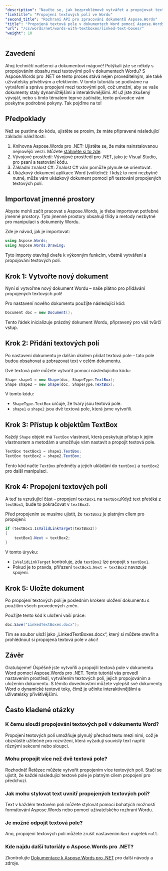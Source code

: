 ```yaml
---
"description": "Naučte se, jak bezproblémově vytvářet a propojovat textová pole v dokumentech Wordu pomocí Aspose.Words pro .NET. Postupujte podle našeho podrobného návodu pro snadný tok obsahu a profesionální výsledky."
"linktitle": "Propojení textových polí ve Wordu"
"second_title": "Rozhraní API pro zpracování dokumentů Aspose.Words"
"title": "Propojená textová pole v dokumentech Word pomocí Aspose.Words pro .NET"
"url": "/cs/words/net/words-with-textboxes/linked-text-boxes/"
"weight": 10
---
```


## Zavedení

Ahoj techničtí nadšenci a dokumentoví mágové! Potýkali jste se někdy s propojováním obsahu mezi textovými poli v dokumentech Wordu? S Aspose.Words pro .NET se tento proces stává nejen proveditelným, ale také uživatelsky přívětivým a efektivním. V tomto tutoriálu se podíváme na vytváření a správu propojení mezi textovými poli, což umožní, aby se vaše dokumenty staly dynamičtějšími a interaktivnějšími. Ať už jste zkušený vývojář, nebo s tímto tématem teprve začínáte, tento průvodce vám poskytne podrobné pokyny. Tak pojďme na to!

## Předpoklady

Než se pustíme do kódu, ujistěte se prosím, že máte připravené následující základní náležitosti:

1. Knihovna Aspose.Words pro .NET: Ujistěte se, že máte nainstalovanou nejnovější verzi. Můžete [stáhněte si to zde](https://releases.aspose.com/words/net/).
2. Vývojové prostředí: Vývojové prostředí pro .NET, jako je Visual Studio, pro psaní a testování kódu.
3. Základní znalost C#: Znalost C# vám pomůže plynule se orientovat.
4. Ukázkový dokument aplikace Word (volitelné): I když to není nezbytně nutné, může vám ukázkový dokument pomoci při testování propojených textových polí.

## Importovat jmenné prostory

Abyste mohli začít pracovat s Aspose.Words, je třeba importovat potřebné jmenné prostory. Tyto jmenné prostory obsahují třídy a metody nezbytné pro manipulaci s dokumenty Wordu.

Zde je návod, jak je importovat:

```csharp
using Aspose.Words;
using Aspose.Words.Drawing;
```

Tyto importy otevírají dveře k výkonným funkcím, včetně vytváření a propojování textových polí.

## Krok 1: Vytvořte nový dokument

Nyní si vytvořme nový dokument Wordu – naše plátno pro přidávání propojených textových polí!

Pro nastavení nového dokumentu použijte následující kód:

```csharp
Document doc = new Document();
```

Tento řádek inicializuje prázdný dokument Wordu, připravený pro váš tvůrčí vstup.

## Krok 2: Přidání textových polí

Po nastavení dokumentu je dalším úkolem přidat textová pole – tato pole budou obsahovat a zobrazovat text v celém dokumentu.

Dvě textová pole můžete vytvořit pomocí následujícího kódu:

```csharp
Shape shape1 = new Shape(doc, ShapeType.TextBox);
Shape shape2 = new Shape(doc, ShapeType.TextBox);
```

V tomto kódu:
- `ShapeType.TextBox` určuje, že tvary jsou textová pole.
- `shape1` a `shape2` jsou dvě textová pole, která jsme vytvořili.

## Krok 3: Přístup k objektům TextBox

Každý `Shape` objekt má `TextBox` vlastnost, která poskytuje přístup k jejím vlastnostem a metodám a umožňuje vám nastavit a propojit textová pole.

```csharp
TextBox textBox1 = shape1.TextBox;
TextBox textBox2 = shape2.TextBox;
```

Tento kód načte `TextBox` předměty a jejich ukládání do `textBox1` a `textBox2` pro další manipulaci.

## Krok 4: Propojení textových polí

A teď ta vzrušující část – propojení `textBox1` na `textBox2`Když text přetéká z `textBox1`, bude to pokračovat v `textBox2`.

Před propojením se musíme ujistit, že `textBox2` je platným cílem pro propojení:

```csharp
if (textBox1.IsValidLinkTarget(textBox2))
{
    textBox1.Next = textBox2;
}
```

V tomto úryvku:
- `IsValidLinkTarget` kontroluje, zda `textBox2` lze propojit s `textBox1`.
- Pokud je to pravda, přiřazení `textBox1.Next = textBox2` navazuje spojení.

## Krok 5: Uložte dokument

Po propojení textových polí je posledním krokem uložení dokumentu s použitím všech provedených změn.

Použijte tento kód k uložení vaší práce:

```csharp
doc.Save("LinkedTextBoxes.docx");
```

Tím se soubor uloží jako „LinkedTextBoxes.docx“, který si můžete otevřít a prohlédnout si propojená textová pole v akci!

## Závěr

Gratulujeme! Úspěšně jste vytvořili a propojili textová pole v dokumentu Word pomocí Aspose.Words pro .NET. Tento tutoriál vás provedl nastavením prostředí, vytvářením textových polí, jejich propojováním a uložením dokumentu. S těmito dovednostmi můžete vylepšit své dokumenty Word o dynamické textové toky, čímž je učiníte interaktivnějšími a uživatelsky přívětivějšími.

## Často kladené otázky

### K čemu slouží propojování textových polí v dokumentu Word?  
Propojení textových polí umožňuje plynulý přechod textu mezi nimi, což je obzvláště užitečné pro rozvržení, která vyžadují souvislý text napříč různými sekcemi nebo sloupci.

### Mohu propojit více než dvě textová pole?  
Rozhodně! Řetězec můžete vytvořit propojením více textových polí. Stačí se ujistit, že každé následující textové pole je platným cílem propojení pro předchozí.

### Jak mohu stylovat text uvnitř propojených textových polí?  
Text v každém textovém poli můžete stylovat pomocí bohatých možností formátování Aspose.Words nebo pomocí uživatelského rozhraní Wordu.

### Je možné odpojit textová pole?  
Ano, propojení textových polí můžete zrušit nastavením `Next` majetek `null`.

### Kde najdu další tutoriály o Aspose.Words pro .NET?  
Zkontrolujte [Dokumentace k Aspose.Words pro .NET](https://reference.aspose.com/words/net/) pro další návody a zdroje.